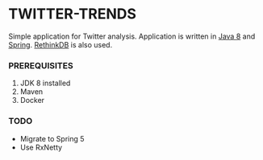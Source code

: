 
# TWITTER-TRENDS
Simple application for Twitter analysis. Application is written in [Java 8](https://www.java.com/) and [Spring](https://spring.io/). [RethinkDB](https://www.rethinkdb.com/) is also used.

### PREREQUISITES
1. JDK 8 installed
2. Maven
3. Docker 


### TODO
- Migrate to Spring 5
- Use RxNetty

